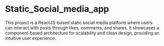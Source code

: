 # Static_Social_media_app
 This project is a ReactJS-based static social media platform where users can interact with posts through likes, comments, and shares. It showcases a component-based architecture for scalability and clean design, providing an intuitive user experience.
